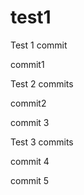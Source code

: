 # test1

Test 1 commit

commit1

Test 2 commits

commit2

commit 3

Test 3 commits

commit 4

commit 5



